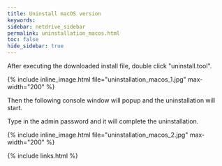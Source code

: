 ```yaml
---
title: Uninstall macOS version
keywords:
sidebar: netdrive_sidebar
permalink: uninstallation_macos.html
toc: false
hide_sidebar: true
---
```


After executing the downloaded install file, double click "uninstall.tool".

{% include inline_image.html file="uninstallation_macos_1.jpg" max-width="200" %}

Then the following console window will popup and the uninstallation will start.

Type in the admin password and it will complete the uninstallation.

{% include inline_image.html file="uninstallation_macos_2.jpg" max-width="200" %}

{% include links.html %}
